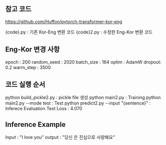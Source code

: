 ## 참고 코드
https://github.com/Huffon/pytorch-transformer-kor-eng

{code}.py : 기존 Kor-Eng 변환 코드
{code}2.py : 수정한 Eng-Kor 변환 코드

## Eng-Kor 변경 사항
epoch : 200
random_seed : 2020
batch_size : 164
optim : AdamW
dropout: 0.2
warm_step : 3500

## 코드 실행 순서
python build_pickle2.py : pickle file 생성
python main2.py : Training
python main2.py --mode test : Test
python predict2.py --input "{sentence}" : Inferece
Evaluation
Test Loss : 4.070

## Inference Example
Input : "I love you"
output : "당신 은 진심으로 사랑해요"
